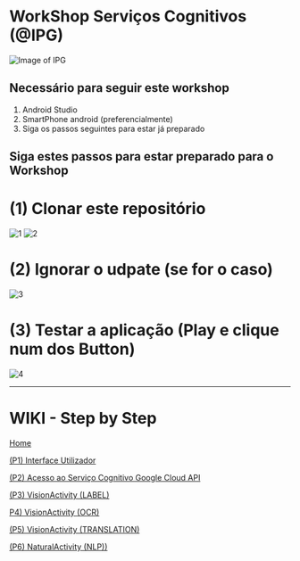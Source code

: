 # WorkShop Serviços Cognitivos (@IPG)
![Image of IPG](https://github.com/daeynasvistas/WorkShop_Xamarin/blob/Vers.01/AppIPG/AppIPG.Android/Resources/drawable/IPG_M.jpg?raw=true)

## Necessário para seguir este workshop
 1. Android Studio 
 2. SmartPhone android (preferencialmente)
 3. Siga os passos seguintes para estar já preparado

## Siga estes passos para estar preparado para o Workshop

# (1) Clonar este repositório
![1](https://user-images.githubusercontent.com/2634610/58481568-90516480-8154-11e9-8068-c6c7e78a845b.png)
![2](https://user-images.githubusercontent.com/2634610/58481569-90516480-8154-11e9-9cee-de35daabd273.PNG)

# (2) Ignorar o udpate (se for o caso)
![3](https://user-images.githubusercontent.com/2634610/58481571-90516480-8154-11e9-9994-fa9a1a17b091.PNG)

# (3) Testar a aplicação (Play e clique num dos Button)
![4](https://user-images.githubusercontent.com/2634610/58481572-90e9fb00-8154-11e9-9f76-6576ca7da958.png)

---

# WIKI - Step by Step
[Home](https://github.com/daeynasvistas/WorkShop_AI_Google_Service/wiki)

[(P1) Interface Utilizador](https://github.com/daeynasvistas/WorkShop_AI_Google_Service/wiki/(P1)-Interface--Utilizador)

[(P2) Acesso ao Serviço Cognitivo Google Cloud API](https://github.com/daeynasvistas/WorkShop_AI_Google_Service/wiki/(P2)-Acesso-ao-Servi%C3%A7o-Cognitivo-Google-Cloud-API)

[(P3) VisionActivity (LABEL)](https://github.com/daeynasvistas/WorkShop_AI_Google_Service/wiki/(P3)-VisionActivity-(LABEL))

[P4) VisionActivity (OCR)](https://github.com/daeynasvistas/WorkShop_AI_Google_Service/wiki/(P4)-VisionActivity-(OCR))

[(P5) VisionActivity (TRANSLATION)](https://github.com/daeynasvistas/WorkShop_AI_Google_Service/wiki/(P5)-VisionActivity-(TRANSLATION))

[(P6) NaturalActivity (NLP))](https://github.com/daeynasvistas/WorkShop_AI_Google_Service/wiki/(P6)-NaturalActivity-(NLP))

